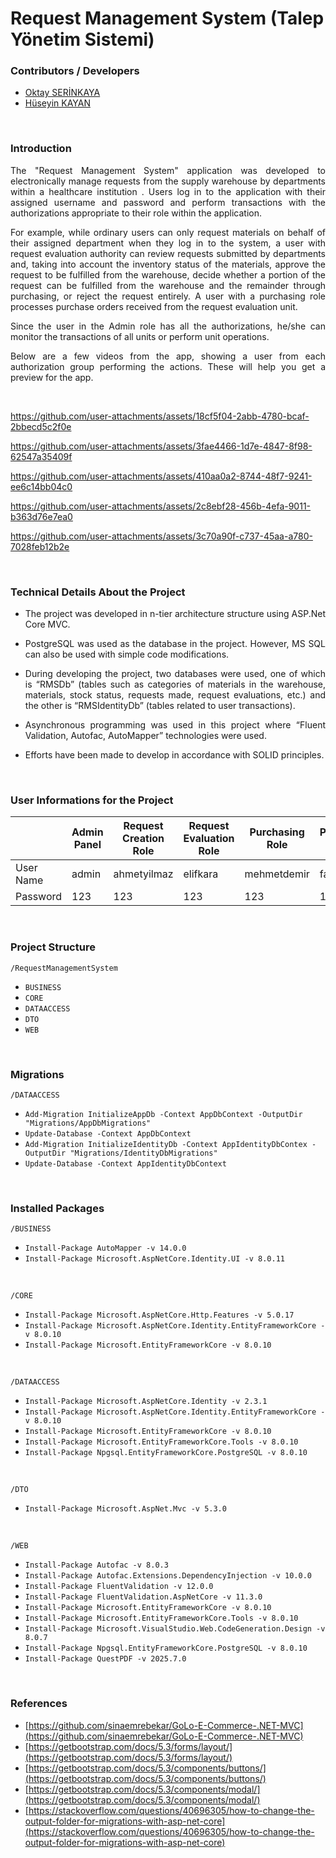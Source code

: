 # Request Management System (Talep Yönetim Sistemi)

### Contributors / Developers
  - [Oktay SERİNKAYA](https://github.com/oktayserinkaya)
  - [Hüseyin KAYAN](https://github.com/hsynkyn)

<br>

### Introduction
<p align="justify">
  The "Request Management System" application was developed to electronically manage requests from the supply warehouse by departments within a healthcare institution . Users log in to the application with their assigned username and password and perform transactions with the authorizations appropriate to their role within the application.
</p>
<p align="justify">
  For example, while ordinary users can only request materials on behalf of their assigned department when they log in to the system, a user with request evaluation authority can review requests submitted by departments and, taking into account the inventory status of the materials, approve the request to be fulfilled from the warehouse, decide whether a portion of the request can be fulfilled from the warehouse and the remainder through purchasing, or reject the request entirely. A user with a purchasing role processes purchase orders received from the request evaluation unit.
</p>
<p align="justify">
  Since the user in the Admin role has all the authorizations, he/she can monitor the transactions of all units or perform unit operations.
</p>
<p align="justify">
  Below are a few videos from the app, showing a user from each authorization group performing the actions. These will help you get a preview for the app.
</p><br>

https://github.com/user-attachments/assets/18cf5f04-2abb-4780-bcaf-2bbecd5c2f0e

https://github.com/user-attachments/assets/3fae4466-1d7e-4847-8f98-62547a35409f

https://github.com/user-attachments/assets/410aa0a2-8744-48f7-9241-ee6c14bb04c0

https://github.com/user-attachments/assets/2c8ebf28-456b-4efa-9011-b363d76e7ea0

https://github.com/user-attachments/assets/3c70a90f-c737-45aa-a780-7028feb12b2e

<br>

### Technical Details About the Project
  - <p align="justify">The project was developed in n-tier architecture structure using ASP.Net Core MVC.</p>
  - <p align="justify">PostgreSQL was used as the database in the project. However, MS SQL can also be used with simple code modifications.</p>
  - <p align="justify">During developing the project, two databases were used, one of which is “RMSDb” (tables such as categories of materials in the warehouse, materials, stock status, requests made, request evaluations, etc.) and the other is “RMSIdentityDb” (tables related to user transactions).</p>
  - <p align="justify">Asynchronous programming was used in this project where “Fluent Validation, Autofac, AutoMapper” technologies were used.</p>
  - <p align="justify">Efforts have been made to develop in accordance with SOLID principles.</p>

<br>

### User Informations for the Project
|           | Admin Panel | Request Creation Role | Request Evaluation Role | Purchasing Role | Payment Role |
|-----------|-------------|-----------------------|-------------------------|-----------------|--------------|
| User Name | admin       | ahmetyilmaz           | elifkara                | mehmetdemir     | fatmaoz      |
| Password  | 123         | 123                   | 123                     | 123             | 123          |

<br>

### Project Structure
`/RequestManagementSystem`<br>
  - `BUSINESS`
  - `CORE`
  - `DATAACCESS`
  - `DTO`
  - `WEB`

<br>

### Migrations
`/DATAACCESS`<br>
  - `Add-Migration InitializeAppDb -Context AppDbContext -OutputDir "Migrations/AppDbMigrations"`
  - `Update-Database -Context AppDbContext`
  - `Add-Migration InitializeIdentityDb -Context AppIdentityDbContex -OutputDir "Migrations/IdentityDbMigrations"`
  - `Update-Database -Context AppIdentityDbContext`

<br>

### Installed Packages
`/BUSINESS`
  - `Install-Package AutoMapper -v 14.0.0`
  - `Install-Package Microsoft.AspNetCore.Identity.UI -v 8.0.11`

<br>

`/CORE`
  - `Install-Package Microsoft.AspNetCore.Http.Features -v 5.0.17`
  - `Install-Package Microsoft.AspNetCore.Identity.EntityFrameworkCore -v 8.0.10`
  - `Install-Package Microsoft.EntityFrameworkCore -v 8.0.10`

<br>

`/DATAACCESS`
  - `Install-Package Microsoft.AspNetCore.Identity -v 2.3.1`
  - `Install-Package Microsoft.AspNetCore.Identity.EntityFrameworkCore -v 8.0.10`
  - `Install-Package Microsoft.EntityFrameworkCore -v 8.0.10`
  - `Install-Package Microsoft.EntityFrameworkCore.Tools -v 8.0.10`
  - `Install-Package Npgsql.EntityFrameworkCore.PostgreSQL -v 8.0.10`

<br>

`/DTO`
  - `Install-Package Microsoft.AspNet.Mvc -v 5.3.0`

<br>

`/WEB`
  - `Install-Package Autofac -v 8.0.3`
  - `Install-Package Autofac.Extensions.DependencyInjection -v 10.0.0`
  - `Install-Package FluentValidation -v 12.0.0`
  - `Install-Package FluentValidation.AspNetCore -v 11.3.0`
  - `Install-Package Microsoft.EntityFrameworkCore -v 8.0.10`
  - `Install-Package Microsoft.EntityFrameworkCore.Tools -v 8.0.10`
  - `Install-Package Microsoft.VisualStudio.Web.CodeGeneration.Design -v 8.0.7`
  - `Install-Package Npgsql.EntityFrameworkCore.PostgreSQL -v 8.0.10`
  - `Install-Package QuestPDF -v 2025.7.0`

<br>

### References
  - [https://github.com/sinaemrebekar/GoLo-E-Commerce-.NET-MVC](https://github.com/sinaemrebekar/GoLo-E-Commerce-.NET-MVC)
  - [https://getbootstrap.com/docs/5.3/forms/layout/](https://getbootstrap.com/docs/5.3/forms/layout/)
  - [https://getbootstrap.com/docs/5.3/components/buttons/](https://getbootstrap.com/docs/5.3/components/buttons/)
  - [https://getbootstrap.com/docs/5.3/components/modal/](https://getbootstrap.com/docs/5.3/components/modal/)
  - [https://stackoverflow.com/questions/40696305/how-to-change-the-output-folder-for-migrations-with-asp-net-core](https://stackoverflow.com/questions/40696305/how-to-change-the-output-folder-for-migrations-with-asp-net-core)
